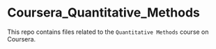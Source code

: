 
# Coursera_Quantitative_Methods

This repo contains files related to the `Quantitative Methods` course on Coursera. 
